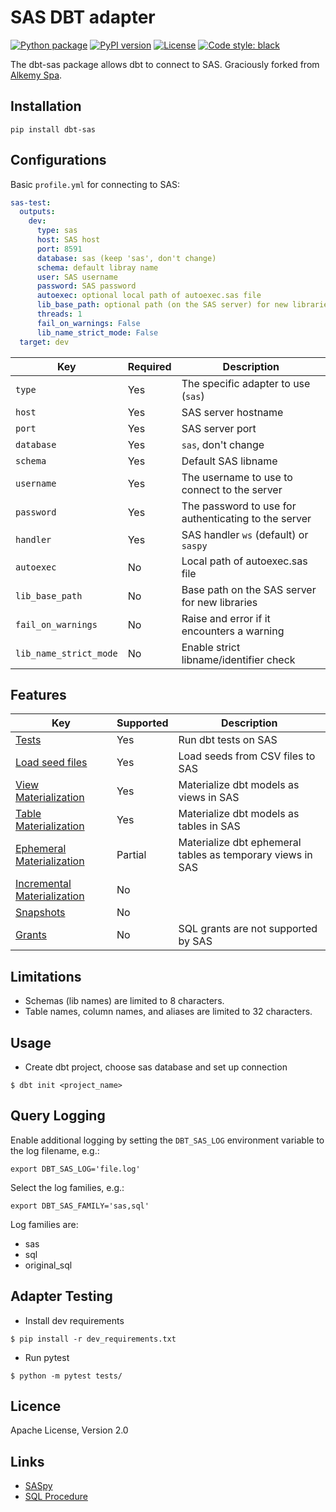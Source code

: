 # SAS DBT adapter

[![Python package](https://github.com/aPeterHeise/dbt-sas/actions/workflows/python-package.yml/badge.svg)](https://github.com/aPeterHeise/dbt-sas/actions/workflows/python-package.yml)
[![PyPI version](https://badge.fury.io/py/dbt-sas.svg)](https://badge.fury.io/py/dbt-sas)
[![License](https://img.shields.io/badge/License-Apache_2.0-blue.svg)](https://opensource.org/licenses/Apache-2.0)
[![Code style: black](https://img.shields.io/badge/code%20style-black-000000.svg)](https://github.com/psf/black)

The dbt-sas package allows dbt to connect to SAS. Graciously forked from [Alkemy Spa](https://pypi.org/project/dbt-sas/#files). 

## Installation

```
pip install dbt-sas
```

## Configurations

Basic `profile.yml` for connecting to SAS:

```yml
sas-test:
  outputs:
    dev:
      type: sas
      host: SAS host
      port: 8591
      database: sas (keep 'sas', don't change)
      schema: default libray name
      user: SAS username
      password: SAS password
      autoexec: optional local path of autoexec.sas file
      lib_base_path: optional path (on the SAS server) for new libraries
      threads: 1
      fail_on_warnings: False
      lib_name_strict_mode: False
  target: dev

```
| Key                    | Required | Description                                          |
| ---------------------- | -------- | ---------------------------------------------------- |
| `type`                 | Yes      | The specific adapter to use (`sas`)                  |
| `host`                 | Yes      | SAS server hostname                                  |
| `port`                 | Yes      | SAS server port                                      |
| `database`             | Yes      | `sas`, don't change                                  | 
| `schema`               | Yes      | Default SAS libname                                  |
| `username`             | Yes      | The username to use to connect to the server         |
| `password`             | Yes      | The password to use for authenticating to the server |
| `handler`              | Yes      | SAS handler `ws` (default) or `saspy`                |
| `autoexec`             | No       | Local path of autoexec.sas file                      |
| `lib_base_path`        | No       | Base path on the SAS server for new libraries        |
| `fail_on_warnings`     | No       | Raise and error if it encounters a warning           |
| `lib_name_strict_mode` | No       | Enable strict libname/identifier check               |

## Features

| Key      | Supported | Description                                          | 
| -------- | -------- | ---------------------------------------------------- |
| [Tests](https://docs.getdbt.com/docs/build/tests) | Yes | Run dbt tests on SAS |
| [Load seed files](https://docs.getdbt.com/docs/build/seeds) | Yes | Load seeds from CSV files to SAS |
| [View Materialization](https://docs.getdbt.com/docs/build/materializations#view) | Yes | Materialize dbt models as views in SAS |
| [Table Materialization](https://docs.getdbt.com/docs/build/materializations#table) | Yes | Materialize dbt models as tables in SAS |
| [Ephemeral Materialization](https://docs.getdbt.com/docs/build/materializations#ephemeral) | Partial | Materialize dbt ephemeral tables as temporary views in SAS |
| [Incremental Materialization](https://docs.getdbt.com/docs/build/materializations#incremental) | No |  |
| [Snapshots](https://docs.getdbt.com/docs/build/snapshots) | No |  |
| [Grants](https://docs.getdbt.com/reference/resource-configs/grants) | No | SQL grants are not supported by SAS |

## Limitations

- Schemas (lib names) are limited to 8 characters.
- Table names, column names, and aliases are limited to 32 characters.

## Usage

- Create dbt project, choose sas database and set up connection
```console    
$ dbt init <project_name>
```

## Query Logging

Enable additional logging by setting the `DBT_SAS_LOG` environment variable to the log filename, e.g.:

```console
export DBT_SAS_LOG='file.log'
```

Select the log families, e.g.:

```console
export DBT_SAS_FAMILY='sas,sql'
```

Log families are:
- sas
- sql
- original_sql

## Adapter Testing

- Install dev requirements
```console
$ pip install -r dev_requirements.txt
```
- Run pytest
```console    
$ python -m pytest tests/
```

## Licence

Apache License, Version 2.0

## Links

* [SASpy](https://github.com/sassoftware/saspy)
* [SQL Procedure](https://documentation.sas.com/doc/en/pgmsascdc/9.4_3.5/sqlproc/n0w2pkrm208upln11i9r4ogwyvow.htm)
